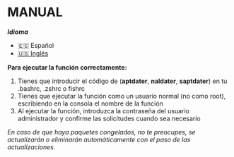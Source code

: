 # MANUAL

***Idioma***
- 🇪🇸 Español
- [🇺🇸 Inglés](./README.md)

__Para ejecutar la función correctamente:__
  1. Tienes que introducir el código de (**aptdater**, **naldater**, **saptdater**) en tu .bashrc, .zshrc o fishrc
  2. Tienes que ejecutar la función como un usuario normal (no como root), escribiendo en la consola el nombre de la función
  3. Al ejecutar la función, introduzca la contraseña del usuario administrador y confirme las solicitudes cuando sea necesario
  
  *En caso de que haya paquetes congelados, no te preocupes, se actualizarán o eliminarán automáticamente con el paso de las actualizaciones.*

